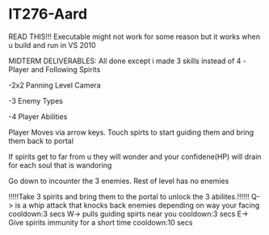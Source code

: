 # IT276-Aard
READ THIS!!!
Executable might not work for some reason but it works when u build and run in VS 2010

MIDTERM DELIVERABLES:
All done except i made 3 skills instead of 4 
-Player and Following Spirits

-2x2 Panning Level Camera

-3 Enemy Types

-4 Player Abilities

Player Moves via arrow keys. Touch spirts to start guiding them and bring them back to portal

If spirits get to far from u they will wonder and your confidene(HP) will drain for each soul that is wandoring

Go down to incounter the 3 enemies. Rest of level has no enemies

!!!!!Take 3 spirits and bring them to the portal to unlock the 3 abilites.!!!!!!
Q-> is a whip attack that knocks back enemies depending on way your facing  cooldown:3 secs
W-> pulls guiding spirts near you   cooldown:3 secs
E-> Give spirits immunity for a short time  cooldown:10 secs
